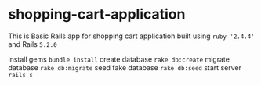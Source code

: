 # shopping-cart-application 
This is Basic Rails app for shopping cart application built using ```ruby '2.4.4'``` and Rails ```5.2.0```
 
install gems ```bundle install```
create database ```rake db:create```
migrate database ```rake db:migrate```
seed fake database ```rake db:seed```
start server ```rails s```
